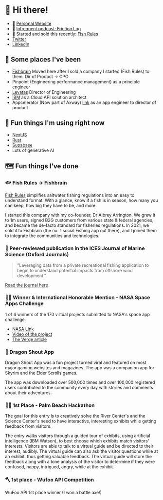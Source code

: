# :wave: Hi there!

- 👾  [Personal Website](https://rickblalock.dev)
- 🚀  [Infrequent podcast: Friction Log](https://frictionlog.com/)
- 🐠  Started and sold this recently: [Fish Rules](https://fishrulesapp.com/)
- [Twitter](https://twitter.com/rblalock)
- [LinkedIn](https://www.linkedin.com/in/rickblalock/)

## 🚀  Some places I've been

- [Fishbrain](https://fishbrain.com) Moved here after I sold a company I started (Fish Rules) to them.  Dir of Product -> CPO
- Pinpoint (Engineering performance management) as a principle engineer
- [Levatas](https://levatas.com) Director of Engineering
- [IBM](https://ibm.com) as a Cloud API solution architect
- Appcelerator (Now part of Axway) [link](https://www.axway.com/en) as an app engineer to director of product

## 🔬  Fun things I'm using right now

- [NextJS](https://nextjs.com)
- [Rust](https://www.rust-lang.org/)
- [Supabase](https://supabase.com/)
- Lots of generative AI

## 🗺️  Fun things I've done

### :fish: Fish Rules -> Fishbrain

[Fish Rules](https://fishrulesapp.com) simplifies saltwater fishing regulations into an easy to understand format. With a glance, know if a fish is in season, how many you can keep, how big they have to be, and more.

I started this company with my co-founder, Dr Albrey Arrington.  We grew it to 1m users, signed B2G customers from various state & federal agencies, and became the de-facto standard for fisheries regulations.  In 2021, we sold it to Fishbrain (the no. 1 social Fishing app out there), and I joined them to integrate the communities and technologies.

### 📝 Peer-reviewed publication in the ICES Journal of Marine Science (Oxford Journals)

> "Leveraging data from a private recreational fishing application to begin to understand potential impacts from offshore wind development."

[Read the journal here](https://academic.oup.com/icesjms/advance-article/doi/10.1093/icesjms/fsad154/7293717?login=false)

### 👨‍🚀  Winner & International Honorable Mention - NASA Space Apps Challenge

1 of 4 winners of the 170 virtual projects submitted to NASA's space app challenge.

- [NASA Link](https://open.nasa.gov/blog/virtual-winners/)
- [Video of the project](https://vimeo.com/64515087)
- [The Verge article](https://www.theverge.com/2013/4/29/4270734/nasa-space-apps-challenge-hackers-2013)

### 🐉  Dragon Shout App

Dragon Shout App was a fun project turned viral and featured on most major gaming websites and magazines. The app was a companion app for Skyrim and the Elder Scrolls games.

The app was downloaded over 500,000 times and over 100,000 registered users contributed to the community every day with stories and comments about their adventures.

### 👨‍💻  1st Place - Palm Beach Hackathon

The goal for this entry is to creatively solve the River Center's and the Science Center's need to have interactive, interesting exhibits while getting feedback from visitors.

The entry walks visitors through a guided tour of exhibits, using artificial intelligence (IBM Watson), to best choose which exhibits match visitors' interests. Visitors are able to talk to a virtual guide and be directed to their interest, audibly. The virtual guide can also ask the visitor questions while at an exhibit, thus getting valuable feedback. The virtual guide will store the feedback along with a tone analysis of the visitor to determine if they were confused, happy, intrigued, angry, while at the exhibit.

### 🪓  1st place - Wufoo API Competition

WuFoo API 1st place winner (I won a battle axe!)
